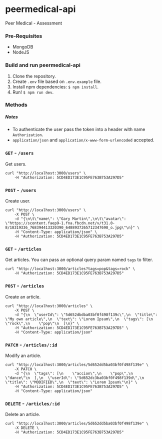 # peermedical-api
Peer Medical - Assessment

### Pre-Requisites
- MongoDB
- NodeJS

### Build and run peermedical-api
1. Clone the repository.
2. Create `.env` file based on `.env.example` file.
3. Install npm dependencies: `$ npm install`.
4. Run! `$ npm run dev`.

### Methods
##### Notes
- To authenticate the user pass the token into a header with name `Authorization`.
- `application/json` and `application/x-www-form-urlencoded` accepted.
### `GET` - `/users`
Get users.
```
curl "http://localhost:3000/users" \
	-H "Authorization: 5CD4ED173E1C95FE763B753A297D5" 
```

### `POST` - `/users`
Create user.
```
curl "http://localhost:3000/users" \
	-X POST \
	-d "{\n\t\"name\": \"Gary Martin\",\n\t\"avatar\": \"https://scontent.faep9-1.fna.fbcdn.net/v/t31.0-8/18319336_768394413320390_6488937265712347698_o.jpg\"\n}" \
	-H "Content-Type: application/json" \
	-H "Authorization: 5CD4ED173E1C95FE763B753A297D5" 
```

### `GET` - `/articles`
Get articles. You can pass an optional query param named `tags` to filter.
```
curl "http://localhost:3000/articles?tags=pop&tags=rock" \
	-H "Authorization: 5CD4ED173E1C95FE763B753A297D5" 
```

### `POST` - `/articles`
Create an article.
```
curl "http://localhost:3000/articles" \
	-X POST \
	-d "{\n  \"userId\": \"5d652dbdba03bf0f498f139c\",\n  \"title\": \"My own article\",\n  \"text\": \"Lorem Ipsum\",\n  \"tags\": [\n    \"rock\",\n    \"pop\"\n  ]\n}" \
	-H "Authorization: 5CD4ED173E1C95FE763B753A297D5" \
	-H "Content-Type: application/json" 
```

### `PATCH` - `/articles/:id`
Modify an article.
```
curl "http://localhost:3000/articles/5d652dd5ba03bf0f498f139e" \
	-X PATCH \
	-d "{\n  \"tags\": [\n    \"accion\",\n    \"pop\",\n    \"dance\"\n  ],\n  \"userId\": \"5d652dc3ba03bf0f498f139d\",\n  \"title\": \"MODIFIED\",\n  \"text\": \"Lorem Ipsum\"\n}" \
	-H "Authorization: 5CD4ED173E1C95FE763B753A297D5" \
	-H "Content-Type: application/json" 
```

### `DELETE` - `/articles/:id`
Delete an article.
```
curl "http://localhost:3000/articles/5d652dd5ba03bf0f498f139e" \
	-X DELETE \
	-H "Authorization: 5CD4ED173E1C95FE763B753A297D5" 
```